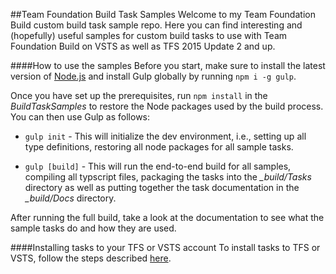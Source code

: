 ##Team Foundation Build Task Samples
Welcome to my Team Foundation Build custom build task sample repo. Here you can find interesting and (hopefully) useful
samples for custom build tasks to use with Team Foundation Build on VSTS as well as TFS 2015 Update 2 and up.

####How to use the samples
Before you start, make sure to install the latest version of [Node.js](http://nodejs.org) and install Gulp globally
by running `npm i -g gulp`.
 
Once you have set up the prerequisites, run `npm install` in the *BuildTaskSamples* to restore the Node packages used by
the build process. You can then use Gulp as follows:

- `gulp init` - This will initialize the dev environment, i.e., setting up all type definitions, restoring all node packages
for all sample tasks.

- `gulp [build]` - This will run the end-to-end build for all samples, compiling all typscript files, packaging the tasks
into the *_build/Tasks* directory as well as putting together the task documentation in the *_build/Docs* directory.
 
After running the full build, take a look at the documentation to see what the sample tasks do and how they are used.
 
####Installing tasks to your TFS or VSTS account
To install tasks to TFS or VSTS, follow the steps described [here](https://github.com/Microsoft/tfs-cli).